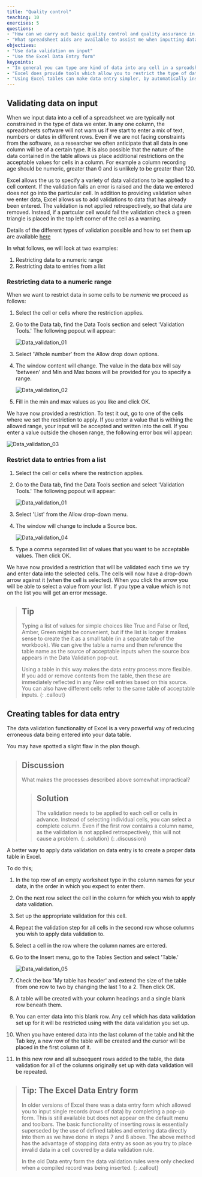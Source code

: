 ```yaml
---
title: "Quality control"
teaching: 10
exercises: 5
questions:
- "How can we carry out basic quality control and quality assurance in spreadsheets? "
- "What spreadsheet aids are available to assist me when inputting data?"
objectives:
- "Use data validation on input"
- "Use the Excel Data Entry form"
keypoints:
- "In general you can type any kind of data into any cell in a spreadsheet"
- "Excel does provide tools which allow you to restrict the type of data and ranges of values you can enter"
- "Using Excel tables can make data entry simpler, by automatically inserting new rows complete with data validation rules when needed"
---
```


## Validating data on input

When we input data into a cell of a spreadsheet we are typically not constrained in the type of data we enter.
In any one column, the spreadsheets software will not warn us if we start to enter a mix of text, numbers or dates in different rows.
Even if we are not facing constraints from the software, as a researcher we often anticipate that all data in one column will be of a certain type.
It is also possible that the nature of the data contained in the table allows us place additional restrictions on the acceptable values for cells in a column.
For example a column recording age should be numeric, greater than 0 and is unlikely to be greater than 120.

Excel allows the us to specify a variety of data validations to be applied to a cell content.
If the validation fails an error is raised and the data we entered does not go into the particular cell.
In addition to providing validation when we enter data, Excel allows us to add validations to data that has already been entered.
The validation is not applied retrospectively, so that data are removed.
Instead, if a partcular cell would fail the validation check a green triangle is placed in the top left corner of the cell as a warning.

Details of the different types of validation possible and how to set them up are available [here](https://support.office.com/en-us/article/Apply-data-validation-to-cells-29FECBCC-D1B9-42C1-9D76-EFF3CE5F7249)

In what follows, ee will look at two examples:

1. Restricting data to a numeric range
2. Restricting data to entries from a list


### Restricting data to a numeric range

When we want to restrict data in some cells to be *numeric* we proceed as follows:

1. Select the cell or cells where the restriction applies.
2. Go to the Data tab, find the Data Tools section and select 'Validation Tools.' The following popout will appear:

    ![Data_validation_01](../fig/spreadsheets_Data_validation_01.png)

3. Select 'Whole number' from the Allow drop down options.
4. The window content will change.
    The value in the data box will say 'between' and Min and Max boxes will be provided for you to specify a range.

    ![Data_validation_02](../fig/spreadsheets_Data_validation_02.png)

5. Fill in the min and max values as you like and click OK.

We have now provided a restriction.
To test it out, go to one of the cells where we set the restriction to apply.
If you enter a value that is withing the allowed range, your input will be accepted and written into the cell.
If you enter a value outside the chosen range, the following error box will appear:

![Data_validation_03](../fig/spreadsheets_Data_validation_03.png)

### Restrict data to entries from a list


1. Select the cell or cells where the restriction applies.
2. Go to the Data tab, find the Data Tools section and select 'Validation Tools.' The following popout will appear:

    ![Data_validation_01](../fig/spreadsheets_Data_validation_01.png)

3. Select 'List' from the Allow drop-down menu.
4. The window will change to include a Source box.

    ![Data_validation_04](../fig/spreadsheets_Data_validation_04.png)

5. Type a comma separated list of values that you want to be acceptable values.
    Then click OK.

We have now provided a restriction that will be validated each time we try and
enter data into the selected cells.
The cells will now have a drop-down arrow against it (when the cell is selected).
When you click the arrow you will be able to select a value from your list.
If you type a value which is not on the list you will get an error message.


> ## Tip
> Typing a list of values for simple choices like True and False or Red, Amber, Green might be convenient, but if the list is longer it makes sense to create the it as a small table (in a separate tab of the workbook).
> We can give the table a name and then reference the table name as the source of acceptable inputs when the source box appears in the Data Validation pop-out.
>
> Using a table in this way makes the data entry process more flexible.
> If you add or remove contents from the table, then these are immediately reflected in any *New* cell entries based on this source.
> You can also have different cells refer to the same table of acceptable inputs.
{: .callout}

## Creating tables for data entry

The data validation functionality of Excel is a very powerful way of reducing erroneous data being entered into your data table.

You may have spotted a slight flaw in the plan though.

> ## Discussion
>
> What makes the processes described above somewhat impractical?
>
> > ## Solution
> >
> > The validation needs to be applied to each cell or cells in advance. Instead of selecting individual cells, you can select a complete column. Even if the first row contains a column name, as the validation is not applied retrospectively, this will not cause a problem.
> {: .solution}
{: .discussion}

A better way to apply data validation on data entry is to create a proper data table in Excel.

To do this;

1. In the top row of an empty worksheet type in the column names for your data, in the order in which you expect to enter them.
2. On the next row select the cell in the column for which you wish to apply data validation.
3. Set up the appropriate validation for this cell.
4. Repeat the validation step for all cells in the second row whose columns  you wish to apply data validation to.
5. Select a cell in the row where the column names are entered.
6. Go to the Insert menu, go to the Tables Section and select 'Table.'

    ![Data_validation_05](../fig/spreadsheets_Data_validation_05.png)

5. Check the box 'My table has header' and extend the size of the table from one row to two by changing the last 1 to a 2. Then click OK.
6. A table will be created with your column headings and a single blank row beneath them.
7. You can enter data into this blank row. Any cell which has data validation set up for it will be restricted using with the data validation you set up.
8. When you have entered data into the last column of the table and hit the Tab key, a new row of the table will be created and the cursor will be placed in the first column of it.
9. In this new row and all subsequent rows added to the table, the data validation for all of the columns originally set up with data validation will be repeated.

> ## Tip: The Excel Data Entry form
>
> In older versions of Excel there was a data entry form which allowed you to input single records (rows of data) by completing a pop-up form.
> This is still available but  does not appear on the default menu and toolbars.
> The basic functionality of inserting rows is essentially superseded by the use of defined tables and entering data directly into them as we have done in steps 7 and 8 above.
> The above method has the advantage of stopping data entry as soon as you try to place invalid data in a cell covered by a data validation rule.
>
> In the old Data entry form the data validation rules were only checked when a compiled record was being inserted.
{: .callout}
